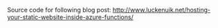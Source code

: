 Source code for following blog post: http://www.luckenuik.net/hosting-your-static-website-inside-azure-functions/
